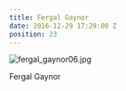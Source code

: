 ```yaml
---
title: Fergal Gaynor
date: 2016-12-29 17:29:00 Z
position: 23
---
```


![fergal_gaynor06.jpg](/uploads/fergal_gaynor06.jpg)

Fergal Gaynor